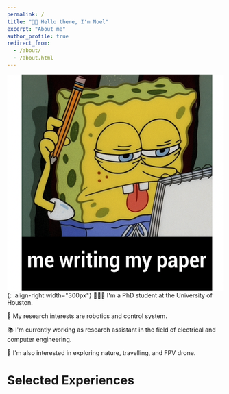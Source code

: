 ```yaml
---
permalink: /
title: "👋🏼 Hello there, I'm Noel"
excerpt: "About me"
author_profile: true
redirect_from: 
  - /about/
  - /about.html
---
```


![My Face](/images/spongebob.png){: .align-right width="300px"}
🧑🏼‍🎓 I'm a PhD student at the University of Houston.

🔬 My research interests are robotics and control system.

📚 I'm currently working as research assistant in the field of electrical and computer engineering.

🚞 I'm also interested in exploring nature, travelling, and FPV drone.

# Selected Experiences